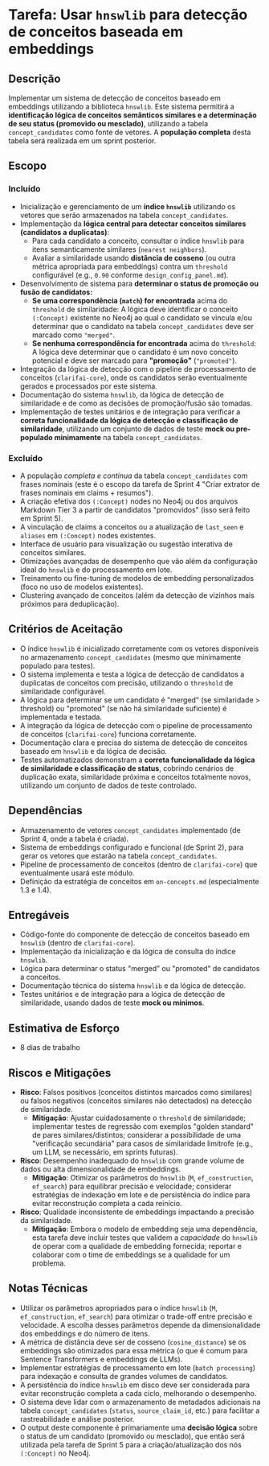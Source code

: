 # Tarefa: Usar `hnswlib` para detecção de conceitos baseada em embeddings

## Descrição
Implementar um sistema de detecção de conceitos baseado em embeddings utilizando a biblioteca `hnswlib`. Este sistema permitirá a **identificação lógica de conceitos semânticos similares e a determinação de seu status (promovido ou mesclado)**, utilizando a tabela `concept_candidates` como fonte de vetores. A **população completa** desta tabela será realizada em um sprint posterior.

## Escopo

### Incluído
- Inicialização e gerenciamento de um **índice `hnswlib`** utilizando os vetores que serão armazenados na tabela `concept_candidates`.
- Implementação da **lógica central para detectar conceitos similares (candidatos a duplicatas)**:
    - Para cada candidato a conceito, consultar o índice `hnswlib` para itens semanticamente similares (`nearest neighbors`).
    - Avaliar a similaridade usando **distância de cosseno** (ou outra métrica apropriada para embeddings) contra um `threshold` configurável (e.g., `0.90` conforme `design_config_panel.md`).
- Desenvolvimento de sistema para **determinar o status de promoção ou fusão de candidatos:**
    - **Se uma correspondência (`match`) for encontrada** acima do `threshold` de similaridade: A lógica deve identificar o conceito `(:Concept)` existente no Neo4j ao qual o candidato se vincula e/ou determinar que o candidato na tabela `concept_candidates` deve ser marcado como `"merged"`.
    - **Se nenhuma correspondência for encontrada** acima do `threshold`: A lógica deve determinar que o candidato é um novo conceito potencial e deve ser marcado para **"promoção"** (`"promoted"`).
- Integração da lógica de detecção com o pipeline de processamento de conceitos (`clarifai-core`), onde os candidatos serão eventualmente gerados e processados por este sistema.
- Documentação do sistema `hnswlib`, da lógica de detecção de similaridade e de como as decisões de promoção/fusão são tomadas.
- Implementação de testes unitários e de integração para verificar a **correta funcionalidade da lógica de detecção e classificação de similaridade**, utilizando um conjunto de dados de teste **mock ou pre-populado minimamente** na tabela `concept_candidates`.

### Excluído
- A população *completa e contínua* da tabela `concept_candidates` com frases nominais (este é o escopo da tarefa de Sprint 4 "Criar extrator de frases nominais em claims + resumos").
- A criação efetiva dos `(:Concept)` nodes no Neo4j ou dos arquivos Markdown Tier 3 a partir de candidatos "promovidos" (isso será feito em Sprint 5).
- A vinculação de claims a conceitos ou a atualização de `last_seen` e `aliases` em `(:Concept)` nodes existentes.
- Interface de usuário para visualização ou sugestão interativa de conceitos similares.
- Otimizações avançadas de desempenho que vão além da configuração ideal do `hnswlib` e do processamento em lote.
- Treinamento ou fine-tuning de modelos de embedding personalizados (foco no uso de modelos existentes).
- Clustering avançado de conceitos (além da detecção de vizinhos mais próximos para deduplicação).

## Critérios de Aceitação
- O índice `hnswlib` é inicializado corretamente com os vetores disponíveis no armazenamento `concept_candidates` (mesmo que minimamente populado para testes).
- O sistema implementa e testa a lógica de detecção de candidatos a duplicatas de conceitos com precisão, utilizando o `threshold` de similaridade configurável.
- A lógica para determinar se um candidato é "merged" (se similaridade > threshold) ou "promoted" (se não há similaridade suficiente) é implementada e testada.
- A integração da lógica de detecção com o pipeline de processamento de conceitos (`clarifai-core`) funciona corretamente.
- Documentação clara e precisa do sistema de detecção de conceitos baseado em `hnswlib` e da lógica de decisão.
- Testes automatizados demonstram a **correta funcionalidade da lógica de similaridade e classificação de status**, cobrindo cenários de duplicação exata, similaridade próxima e conceitos totalmente novos, utilizando um conjunto de dados de teste controlado.

## Dependências
- Armazenamento de vetores `concept_candidates` implementado (de Sprint 4, onde a tabela é criada).
- Sistema de embeddings configurado e funcional (de Sprint 2), para gerar os vetores que estarão na tabela `concept_candidates`.
- Pipeline de processamento de conceitos (dentro de `clarifai-core`) que eventualmente usará este módulo.
- Definição da estratégia de conceitos em `on-concepts.md` (especialmente 1.3 e 1.4).

## Entregáveis
- Código-fonte do componente de detecção de conceitos baseado em `hnswlib` (dentro de `clarifai-core`).
- Implementação da inicialização e da lógica de consulta do índice `hnswlib`.
- Lógica para determinar o status "merged" ou "promoted" de candidatos a conceitos.
- Documentação técnica do sistema `hnswlib` e da lógica de detecção.
- Testes unitários e de integração para a lógica de detecção de similaridade, usando dados de teste **mock ou mínimos**.

## Estimativa de Esforço
- 8 dias de trabalho

## Riscos e Mitigações
- **Risco**: Falsos positivos (conceitos distintos marcados como similares) ou falsos negativos (conceitos similares não detectados) na detecção de similaridade.
  - **Mitigação**: Ajustar cuidadosamente o `threshold` de similaridade; implementar testes de regressão com exemplos "golden standard" de pares similares/distintos; considerar a possibilidade de uma "verificação secundária" para casos de similaridade limítrofe (e.g., um LLM, se necessário, em sprints futuras).
- **Risco**: Desempenho inadequado do `hnswlib` com grande volume de dados ou alta dimensionalidade de embeddings.
  - **Mitigação**: Otimizar os parâmetros do `hnswlib` (`M`, `ef_construction`, `ef_search`) para equilibrar precisão e velocidade; considerar estratégias de indexação em lote e de persistência do índice para evitar reconstrução completa a cada reinício.
- **Risco**: Qualidade inconsistente de embeddings impactando a precisão da similaridade.
  - **Mitigação**: Embora o modelo de embedding seja uma dependência, esta tarefa deve incluir testes que validem a *capacidade* do `hnswlib` de operar com a qualidade de embedding fornecida; reportar e colaborar com o time de embeddings se a qualidade for um problema.

## Notas Técnicas
- Utilizar os parâmetros apropriados para o índice `hnswlib` (`M`, `ef_construction`, `ef_search`) para otimizar o trade-off entre precisão e velocidade. A escolha desses parâmetros depende da dimensionalidade dos embeddings e do número de itens.
- A métrica de distância deve ser de cosseno (`cosine_distance`) se os embeddings são otimizados para essa métrica (o que é comum para Sentence Transformers e embeddings de LLMs).
- Implementar estratégias de processamento em lote (`batch processing`) para indexação e consulta de grandes volumes de candidatos.
- A persistência do índice `hnswlib` em disco deve ser considerada para evitar reconstrução completa a cada ciclo, melhorando o desempenho.
- O sistema deve lidar com o armazenamento de metadados adicionais na tabela `concept_candidates` (`status`, `source_claim_id`, etc.) para facilitar a rastreabilidade e análise posterior.
- O output deste componente é primariamente uma **decisão lógica** sobre o status de um candidato (promovido ou mesclado), que então será utilizada pela tarefa de Sprint 5 para a criação/atualização dos nós `(:Concept)` no Neo4j.
